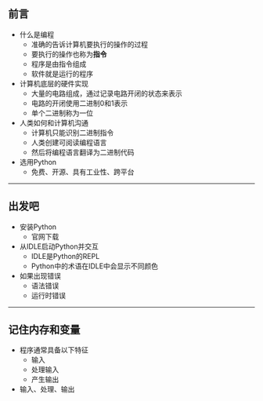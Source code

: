 ## 前言

* 什么是编程
    * 准确的告诉计算机要执行的操作的过程
    * 要执行的操作也称为**指令**
    * 程序是由指令组成
    * 软件就是运行的程序
* 计算机底层的硬件实现
    * 大量的电路组成，通过记录电路开闭的状态来表示
    * 电路的开闭使用二进制0和1表示
    * 单个二进制称为一位
* 人类如何和计算机沟通
    * 计算机只能识别二进制指令
    * 人类创建可阅读编程语言
    * 然后将编程语言翻译为二进制代码
* 选用Python
    * 免费、开源、具有工业性、跨平台

----

## 出发吧

* 安装Python
    * 官网下载
* 从IDLE启动Python并交互
    * IDLE是Python的REPL
    * Python中的术语在IDLE中会显示不同颜色
* 如果出现错误
    * 语法错误
    * 运行时错误

----

## 记住内存和变量

* 程序通常具备以下特征
    * 输入
    * 处理输入
    * 产生输出
* 输入、处理、输出
